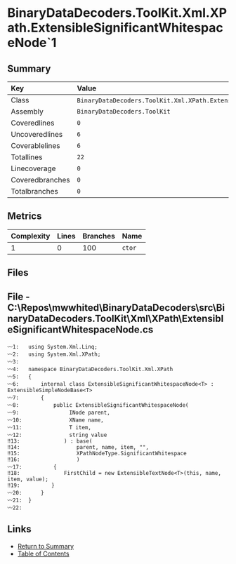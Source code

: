 ﻿# BinaryDataDecoders.ToolKit.Xml.XPath.ExtensibleSignificantWhitespaceNode`1

## Summary

| Key             | Value                                                                        |
| :-------------- | :--------------------------------------------------------------------------- |
| Class           | `BinaryDataDecoders.ToolKit.Xml.XPath.ExtensibleSignificantWhitespaceNode`1` |
| Assembly        | `BinaryDataDecoders.ToolKit`                                                 |
| Coveredlines    | `0`                                                                          |
| Uncoveredlines  | `6`                                                                          |
| Coverablelines  | `6`                                                                          |
| Totallines      | `22`                                                                         |
| Linecoverage    | `0`                                                                          |
| Coveredbranches | `0`                                                                          |
| Totalbranches   | `0`                                                                          |

## Metrics

| Complexity | Lines | Branches | Name    |
| :--------- | :---- | :------- | :------ |
| 1          | 0     | 100      | `ctor`  |

## Files

## File - C:\Repos\mwwhited\BinaryDataDecoders\src\BinaryDataDecoders.ToolKit\Xml\XPath\ExtensibleSignificantWhitespaceNode.cs

```CSharp
〰1:   using System.Xml.Linq;
〰2:   using System.Xml.XPath;
〰3:   
〰4:   namespace BinaryDataDecoders.ToolKit.Xml.XPath
〰5:   {
〰6:       internal class ExtensibleSignificantWhitespaceNode<T> : ExtensibleSimpleNodeBase<T>
〰7:       {
〰8:           public ExtensibleSignificantWhitespaceNode(
〰9:                INode parent,
〰10:               XName name,
〰11:               T item,
〰12:               string value
‼13:              ) : base(
‼14:                  parent, name, item, "",
‼15:                  XPathNodeType.SignificantWhitespace
‼16:                  )
〰17:          {
‼18:              FirstChild = new ExtensibleTextNode<T>(this, name, item, value);
‼19:          }
〰20:      }
〰21:  }
〰22:  
```

## Links

* [Return to Summary](Summary.md)
* [Table of Contents](../TOC.md)

